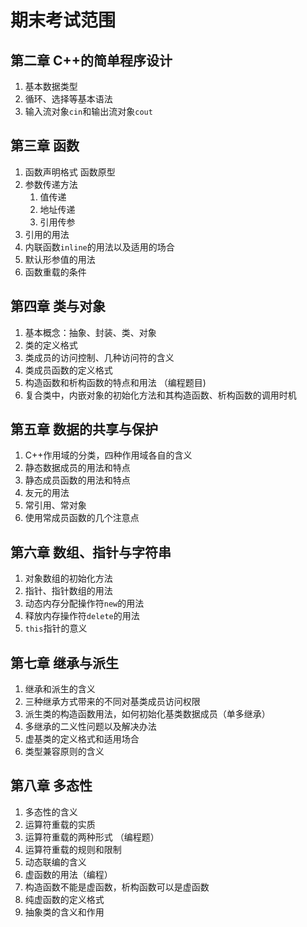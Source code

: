 # 期末考试范围

## 第二章 C++的简单程序设计

1. 基本数据类型
2. 循环、选择等基本语法
3. 输入流对象`cin`和输出流对象`cout`



## 第三章 函数

1. 函数声明格式 函数原型
2. 参数传递方法
   1. 值传递
   2. 地址传递
   3. 引用传参
3. 引用的用法
4. 内联函数`inline`的用法以及适用的场合
5. 默认形参值的用法
6. 函数重载的条件



## 第四章 类与对象

1. 基本概念：抽象、封装、类、对象
2. 类的定义格式
3. 类成员的访问控制、几种访问符的含义
4. 类成员函数的定义格式
5. 构造函数和析构函数的特点和用法 （编程题目)
6. 复合类中，内嵌对象的初始化方法和其构造函数、析构函数的调用时机



## 第五章 数据的共享与保护

1. C++作用域的分类，四种作用域各自的含义
2. 静态数据成员的用法和特点
3. 静态成员函数的用法和特点
4. 友元的用法
5. 常引用、常对象
6. 使用常成员函数的几个注意点



## 第六章 数组、指针与字符串

1. 对象数组的初始化方法
2. 指针、指针数组的用法
3. 动态内存分配操作符`new`的用法
4. 释放内存操作符`delete`的用法
5. `this`指针的意义



## 第七章 继承与派生

1. 继承和派生的含义
2. 三种继承方式带来的不同对基类成员访问权限
3. 派生类的构造函数用法，如何初始化基类数据成员（单多继承）
4. 多继承的二义性问题以及解决办法
5. 虚基类的定义格式和适用场合
6. 类型兼容原则的含义



## 第八章 多态性

1. 多态性的含义
2. 运算符重载的实质
3. 运算符重载的两种形式 （编程题）
4. 运算符重载的规则和限制
5. 动态联编的含义
6. 虚函数的用法（编程）
7. 构造函数不能是虚函数，析构函数可以是虚函数
8. 纯虚函数的定义格式
9. 抽象类的含义和作用

